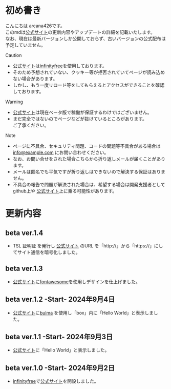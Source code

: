 # 初め書き

こんにちは arcana426です。<br>
このmdは<a href="https://arcana426.42web.io" target="_blank">公式サイト</a>の更新内容やアップデートの詳細を記載いたします。<br>
なお、現在は最新バージョンしか公開しておらず、古いバージョンの公式配布は予定していません。<br>

> [!CAUTION]
> - <a href="https://arcana426.42web.io" target="_blank">公式サイト</a>は<a href="https://infinityfree.com" target="_blank">infinityfree</a>を使用しております。<br>
> - そのため予想されていない、クッキー等が拒否されていてページが読み込めない場合があります。
> - しかし、もう一度リロード等をしてもらえるとアクセスができることを確認しております。

> [!WARNING]
> - <a href="https://arcana426.42web.io" target="_blank">公式サイト</a>は現在ベータ版で稼働が保証するわけではございません。
> - まだ完全ではないのでページなどが抜けているところがあります。<br>ご了承ください。

> [!NOTE]
> - ページに不具合、セキュリティ問題、コードの問題等不具合がある場合は info@example.com にお問い合わせください。
> - なお、お問い合せをされた場合こちらから折り返しメールが届くことがあります。
> - メールは匿名でも平気ですが折り返しはできないので解決する保証はありません。
> - 不具合の報告で問題が解決された場合は、希望する場合は開発支援者としてgithub上や
    <a href="https://arcana426.42web.io" target="_blank">
    公式サイト</a>上に乗る可能性があります。

# 更新内容
## beta ver.1.4
 - TSL 証明証 を発行し [公式サイト](https://arcana426.42web.io) のURL を「http://」から「https://」にしてサイト通信を暗号化しました。

## beta ver.1.3
 - [公式サイト](https://arcana426.42web.io)に[fontawesome](https://fontawesome.com)を使用しデザインを仕上げました。

## beta ver.1.2  -Start- 2024年9月4日
 - [公式サイト](https://arcana426.42web.io)に[bulma](https://bulma.io) を使用し「box」内に「Hello World」と表示しました。

## beta ver.1.1  -Start- 2024年9月3日
 - <a href="https://arcana426.42web.io" target="_blank">公式サイト</a>に「Hello World」と表示しました。

## beta ver.1.0  -Start- 2024年9月2日
 - <a href="https://infinityfree.com" target="_blank">infinityfree</a>で[公式サイト](https://arcana426.42web.io)を開設しました。
